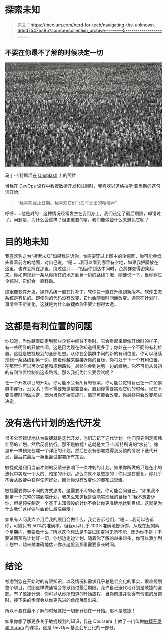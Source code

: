 # 探索未知

> 原文：<https://medium.com/nerd-for-tech/navigating-the-unknown-6ddd7547bc85?source=collection_archive---------5----------------------->

## 不要在你最不了解的时候决定一切

![](img/3e0b1a6471d41c418640554aa30f2a38.png)

马丁·韦特斯坦在 [Unsplash](https://unsplash.com?utm_source=medium&utm_medium=referral) 上的照片

当我在 DevOps 课程中教授敏捷开发和规划时，我喜欢以[道格拉斯·亚当斯](https://en.wikipedia.org/wiki/Douglas_Adams)的这句话开始:

> “我喜欢截止日期。我喜欢它们飞过时发出的嗖嗖声”

呼呼……他是对的！这种情况经常发生在我们身上。我们设定了最后期限，却错过了。问题是，为什么会这样？但更重要的是，我们能做些什么来避免它呢？

# 目的地未知

我喜欢称之为“探索未知”如果我告诉你，你需要穿过上图中的企鹅区，你可能会低头看着前方的地面，对自己说，“嗯……我可以看到哪里有空地，如果我把脚放在这里，也许会踩在那里，绕过这只……”但当你到达中间时，企鹅群变得密集起来。你如何规划一条从你所在的地方到另一边的路线？哦，顺便说一下，当你穿过企鹅时，它们会一直移动。

这很像软件开发，操作系统一直在打补丁，软件包一直在升级到新版本。软件生态系统是有机的。即使你的代码没有改变，它也会随着时间而改变。通常在计划时，事情会不断变化，这就是为什么敏捷教你不要计划得太远。

# 这都是有利位置的问题

你知道，当你踮着脚走到那些企鹅中间往下看时，它会看起来很像开始时的样子，有一些明显的开放空间。这是因为现在你知道得更多了；你处在一个不同的有利位置。这就是敏捷规划的全部思想。从你在企鹅群中间的新的有利位置，你可以继续规划一条路线到另一边。随着你越来越接近你的目标，你将处于下一个有利位置，在那里你可以再次调整和规划路线。最终你会到达另一边的绿地。你不可能从最初的有利位置绘制出这条路线。那么我们为什么要尝试呢？

在一个开发项目的开始，你可能不会有所有的答案。你可能会觉得自己在一片企鹅群中穿行。没关系！你不需要知道那些答案，直到你需要实现它们的时候。现在不要浪费时间做决定，因为当你开始实施时，情况可能会改变。你最终只会改变那些决定。

# 没有迭代计划的迭代开发

很多公司错误地认为敏捷就是迭代开发，他们忘记了迭代计划。他们预先制定宏伟壮丽的计划，然后反复执行。那不是敏捷！这就是大卫·韦斯特所说的“水花”。像瀑布一样预先创建一个详细的计划，然后在没有部署或得到反馈的情况下迭代开发，最后花最后一英里尝试部署所有东西。

敏捷就是利用当前冲刺的反馈来影响下一次冲刺的计划。如果你所做的只是在小的迭代中实现一个大的、预定的计划，那么你就不是敏捷的；你只是在重复。你几乎不会从敏捷中获得任何好处，因为你没有改变你的瀑布式思维。

敏捷需要你以不同的方式思考。这需要不同的心态。你可能会问自己，“如果我不制定一个完整的端到端计划，我怎么知道我是否能实现我的目标？”我不想告诉你，但是预先制定一个基于未知假设的计划不会让你更准确地达到目标。这就是为什么我们这样做时会错过最后期限！

如果有人问我六个月后我的项目会做什么，我会告诉他们，“嗯……我可以告诉你，可能只有 50%的准确率。但我可以几乎 100%准确地告诉你，从现在起的两个星期内，我要做什么。”所以这个想法是不要试图变得无所不能，因为你不是！不要试图预先计划好一切。你想边走边计划，随着你了解的越来越多，你可以添加到计划中，越来越准确地估计你从这里到那里需要多长时间。

# 结论

考虑到您在开始时的有限知识，以及情况和需求几乎总是会变化的事实，很难规划整个项目。试图这样做通常会导致错过最后期限。允许自己迭代地计划是敏捷的全部。有了敏捷计划，你可以从你所知道的开始旅程，当你前进并获得有价值的反馈时，接下来的步骤会从你更先进的角度展现出来。

所以不要在最不了解的时候就把一切都计划在一开始。那不是敏捷！

如果你想了解更多关于敏捷规划的知识，我在 Coursera 上教了一门叫做[敏捷开发和 Scrum](https://www.coursera.org/learn/agile-development-and-scrum/) 的课程，这是 DevOps 基金会专业化的一部分。